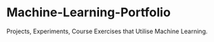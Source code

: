 # Machine-Learning-Portfolio
Projects, Experiments, Course Exercises that Utilise Machine Learning. 
